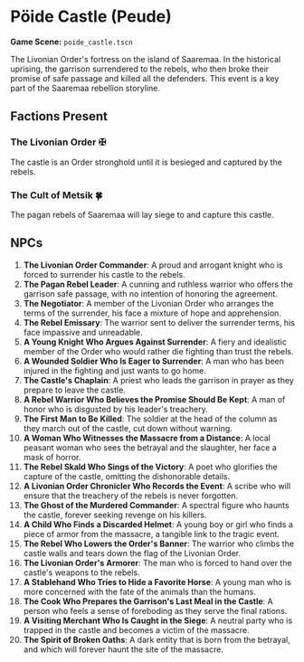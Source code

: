 # Pöide Castle (Peude)

**Game Scene:** `poide_castle.tscn`

The Livonian Order's fortress on the island of Saaremaa. In the historical uprising, the garrison surrendered to the rebels, who then broke their promise of safe passage and killed all the defenders. This event is a key part of the Saaremaa rebellion storyline.

## Factions Present

### The Livonian Order ✠ 
The castle is an Order stronghold until it is besieged and captured by the rebels.

### The Cult of Metsik 🍀
The pagan rebels of Saaremaa will lay siege to and capture this castle.

## NPCs

1.  **The Livonian Order Commander**: A proud and arrogant knight who is forced to surrender his castle to the rebels.
2.  **The Pagan Rebel Leader**: A cunning and ruthless warrior who offers the garrison safe passage, with no intention of honoring the agreement.
3.  **The Negotiator**: A member of the Livonian Order who arranges the terms of the surrender, his face a mixture of hope and apprehension.
4.  **The Rebel Emissary**: The warrior sent to deliver the surrender terms, his face impassive and unreadable.
5.  **A Young Knight Who Argues Against Surrender**: A fiery and idealistic member of the Order who would rather die fighting than trust the rebels.
6.  **A Wounded Soldier Who Is Eager to Surrender**: A man who has been injured in the fighting and just wants to go home.
7.  **The Castle's Chaplain**: A priest who leads the garrison in prayer as they prepare to leave the castle.
8.  **A Rebel Warrior Who Believes the Promise Should Be Kept**: A man of honor who is disgusted by his leader's treachery.
9.  **The First Man to Be Killed**: The soldier at the head of the column as they march out of the castle, cut down without warning.
10. **A Woman Who Witnesses the Massacre from a Distance**: A local peasant woman who sees the betrayal and the slaughter, her face a mask of horror.
11. **The Rebel Skald Who Sings of the Victory**: A poet who glorifies the capture of the castle, omitting the dishonorable details.
12. **A Livonian Order Chronicler Who Records the Event**: A scribe who will ensure that the treachery of the rebels is never forgotten.
13. **The Ghost of the Murdered Commander**: A spectral figure who haunts the castle, forever seeking revenge on his killers.
14. **A Child Who Finds a Discarded Helmet**: A young boy or girl who finds a piece of armor from the massacre, a tangible link to the tragic event.
15. **The Rebel Who Lowers the Order's Banner**: The warrior who climbs the castle walls and tears down the flag of the Livonian Order.
16. **The Livonian Order's Armorer**: The man who is forced to hand over the castle's weapons to the rebels.
17. **A Stablehand Who Tries to Hide a Favorite Horse**: A young man who is more concerned with the fate of the animals than the humans.
18. **The Cook Who Prepares the Garrison's Last Meal in the Castle**: A person who feels a sense of foreboding as they serve the final rations.
19. **A Visiting Merchant Who Is Caught in the Siege**: A neutral party who is trapped in the castle and becomes a victim of the massacre.
20. **The Spirit of Broken Oaths**: A dark entity that is born from the betrayal, and which will forever haunt the site of the massacre.
